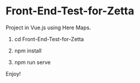 # Front-End-Test-for-Zetta
Project in Vue.js using Here Maps.

1. cd Front-End-Test-for-Zetta

2. npm install

3. npm run serve

Enjoy!

